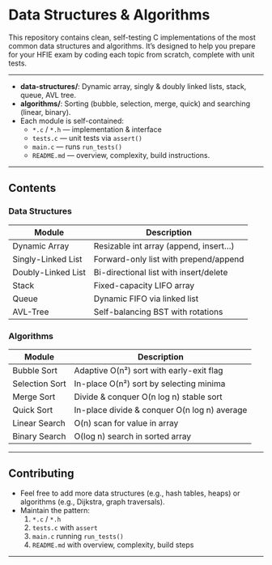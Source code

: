 # Data Structures & Algorithms
This repository contains clean, self-testing C implementations of the most common data structures and algorithms. It’s designed to help you prepare for your HFIE exam by coding each topic from scratch, complete with unit tests.

---

- **data-structures/**: Dynamic array, singly & doubly linked lists, stack, queue, AVL tree.
- **algorithms/**: Sorting (bubble, selection, merge, quick) and searching (linear, binary).
- Each module is self-contained:
    - `*.c` / `*.h` — implementation & interface
    - `tests.c`      — unit tests via `assert()`
    - `main.c`       — runs `run_tests()`
    - `README.md`    — overview, complexity, build instructions.

---

## Contents

### Data Structures
| Module                  | Description                             |
|-------------------------|-----------------------------------------|
| Dynamic Array           | Resizable int array (append, insert…)   |
| Singly-Linked List      | Forward-only list with prepend/append   |
| Doubly-Linked List      | Bi-directional list with insert/delete  |
| Stack                   | Fixed-capacity LIFO array               |
| Queue                   | Dynamic FIFO via linked list            |
| AVL-Tree                | Self-balancing BST with rotations       |

### Algorithms
| Module         | Description                                    |
|----------------|------------------------------------------------|
| Bubble Sort    | Adaptive O(n²) sort with early-exit flag       |
| Selection Sort | In-place O(n²) sort by selecting minima        |
| Merge Sort     | Divide & conquer O(n log n) stable sort        |
| Quick Sort     | In-place divide & conquer O(n log n) average   |
| Linear Search  | O(n) scan for value in array                  |
| Binary Search  | O(log n) search in sorted array               |

---

## Contributing

- Feel free to add more data structures (e.g., hash tables, heaps) or algorithms (e.g., Dijkstra, graph traversals).
- Maintain the pattern:
    1. `*.c` / `*.h`
    2. `tests.c` with `assert`
    3. `main.c` running `run_tests()`
    4. `README.md` with overview, complexity, build steps
---
